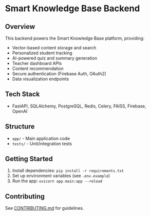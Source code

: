 # Smart Knowledge Base Backend

## Overview
This backend powers the Smart Knowledge Base platform, providing:
- Vector-based content storage and search
- Personalized student tracking
- AI-powered quiz and summary generation
- Teacher dashboard APIs
- Content recommendation
- Secure authentication (Firebase Auth, OAuth2)
- Data visualization endpoints

## Tech Stack
- FastAPI, SQLAlchemy, PostgreSQL, Redis, Celery, FAISS, Firebase, OpenAI

## Structure
- `app/` - Main application code
- `tests/` - Unit/integration tests

## Getting Started
1. Install dependencies: `pip install -r requirements.txt`
2. Set up environment variables (see `.env.example`)
3. Run the app: `uvicorn app.main:app --reload`

## Contributing
See [CONTRIBUTING.md](CONTRIBUTING.md) for guidelines.
